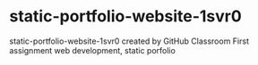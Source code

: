 # static-portfolio-website-1svr0
static-portfolio-website-1svr0 created by GitHub Classroom
First assignment web development, static porfolio
